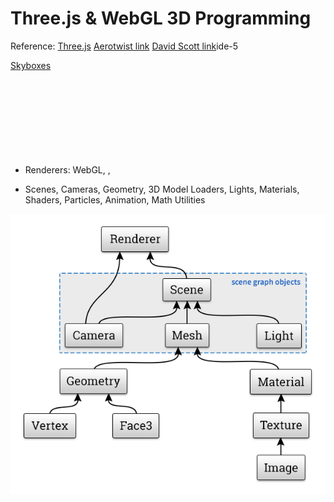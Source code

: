 # Three.js & WebGL 3D Programming

Reference:
[Three.js](https://threejs.org/)
[Aerotwist link](https://aerotwist.com/tutorials/getting-started-with-three-js/)
[David Scott link](http://davidscottlyons.com/threejs/presentations/frontporch14/#sl)ide-5

[Skyboxes](http://www.custommapmakers.org/skyboxes.php)

- Renderers: WebGL, <canvas>, <svg>, CSS3D / DOM, and more

- Scenes, Cameras, Geometry, 3D Model Loaders, Lights, Materials, Shaders, Particles, Animation, Math Utilities

![Scene Graph](img/node-map.png)
